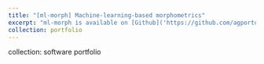 ```yaml
---
title: "[ml-morph] Machine-learning-based morphometrics"
excerpt: "ml-morph is available on [Github]('https://github.com/agporto/ml-morph') <br/><img src='/images/ml-morph.png'>"
collection: portfolio
---
```

collection: software portfolio
